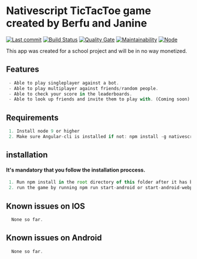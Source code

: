 # Nativescript TicTacToe game created by Berfu and Janine

[![Last commit][last-commit]][last-commit]
[![Build Status][build-status]][build-url]
[![Quality Gate][quality-gate]][quality-gate]
[![Maintainability][maintainability]][maintainability]
[![Node][node]][node]

[build-status]:https://travis-ci.org/btaluy/TicTacToe.svg
[build-url]:https://travis-ci.org/btaluy/TicTacToe
[quality-gate]: https://sonarcloud.io/api/project_badges/measure?project=Project-tac-toe&metric=alert_status
[maintainability]: https://sonarcloud.io/api/project_badges/measure?project=Project-tac-toe&metric=sqale_rating
[node]: https://img.shields.io/node/v/latest.svg
[last-commit]: https://img.shields.io/github/last-commit/btaluy/TicTacToe.svg


This app was created for a school project and will be in no way monetized.

## Features
```javascript
 - Able to play singleplayer against a bot.
 - Able to play multiplayer against friends/random people.
 - Able to check your score in the leaderboards.
 - Able to look up friends and invite them to play with. (Coming soon)
```

## Requirements
```javascript
 1. Install node 9 or higher
 2. Make sure Angular-cli is installed if not: npm install -g nativescript
```

## installation
#### It's mandatory that you follow the installation proccess.
```javascript
 1. Run npm install in the root directory of this folder after it has been downloaded.
 2. run the game by running npm run start-android or start-android-webpack for a webpack version.
```

## Known issues on IOS
```javascript
  None so far.
```

## Known issues on Android
```javascript
  None so far.
```
